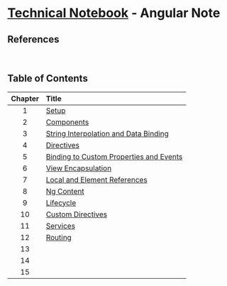 # [Technical Notebook](../README.md) - Angular Note
## References

<br>

## Table of Contents
| Chapter | Title |
| :-: | :- |
| 1 | [Setup](./notes/Chapter_1.md) |
| 2 | [Components](./notes/Chapter_2.md) |
| 3 | [String Interpolation and Data Binding](./notes/Chapter_3.md) |
| 4 | [Directives](./notes/Chapter_4.md) |
| 5 | [Binding to Custom Properties and Events](./notes/Chapter_5.md) |
| 6 | [View Encapsulation](./notes/Chapter_6.md) |
| 7 | [Local and Element References](./notes/Chapter_7.md) |
| 8 | [Ng Content](./notes/Chapter_8.md) |
| 9 | [Lifecycle](./notes/Chapter_9.md) |
| 10 | [Custom Directives](./notes/Chapter_10.md) |
| 11 | [Services](./notes/Chapter_11.md) |
| 12 | [Routing](./notes/Chapter_12.md) |
| 13 | [](./notes/Chapter_13.md) |
| 14 | [](./notes/Chapter_14.md) |
| 15 | [](./notes/Chapter_15.md) |